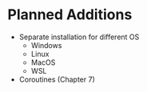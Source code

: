 # Planned Additions

- Separate installation for different OS
  - Windows
  - Linux
  - MacOS
  - WSL
- Coroutines (Chapter 7)
